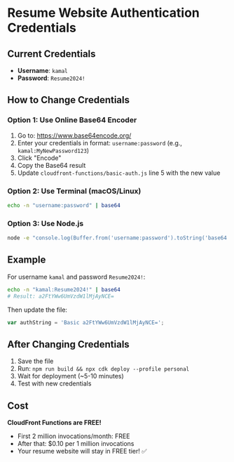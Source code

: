 # Resume Website Authentication Credentials

## Current Credentials
- **Username**: `kamal`
- **Password**: `Resume2024!`

## How to Change Credentials

### Option 1: Use Online Base64 Encoder
1. Go to: https://www.base64encode.org/
2. Enter your credentials in format: `username:password` (e.g., `kamal:MyNewPassword123`)
3. Click "Encode"
4. Copy the Base64 result
5. Update `cloudfront-functions/basic-auth.js` line 5 with the new value

### Option 2: Use Terminal (macOS/Linux)
```bash
echo -n "username:password" | base64
```

### Option 3: Use Node.js
```bash
node -e "console.log(Buffer.from('username:password').toString('base64'))"
```

## Example
For username `kamal` and password `Resume2024!`:
```bash
echo -n "kamal:Resume2024!" | base64
# Result: a2FtYWw6UmVzdW1lMjAyNCE=
```

Then update the file:
```javascript
var authString = 'Basic a2FtYWw6UmVzdW1lMjAyNCE=';
```

## After Changing Credentials
1. Save the file
2. Run: `npm run build && npx cdk deploy --profile personal`
3. Wait for deployment (~5-10 minutes)
4. Test with new credentials

## Cost
**CloudFront Functions are FREE!** 
- First 2 million invocations/month: FREE
- After that: $0.10 per 1 million invocations
- Your resume website will stay in FREE tier! ✅
